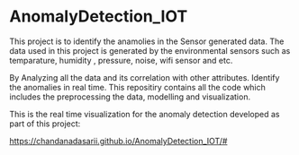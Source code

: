
# AnomalyDetection_IOT

This project is to identify the anamolies in the Sensor generated data.
The data used in this project is generated by the environmental sensors such as temparature, humidity , pressure, noise, wifi sensor and etc.

By Analyzing all the data and its correlation with other attributes. Identify the anomalies in real time.
This repositiry contains all the code which includes the preprocessing the data, modelling and visualization.

This is the real time visualization for the anomaly detection developed as part of this project:

https://chandanadasarii.github.io/AnomalyDetection_IOT/#

